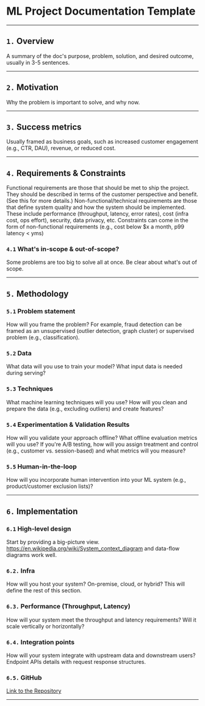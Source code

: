 # ML Project Documentation Template
---
## `1.` Overview
A summary of the doc's purpose, problem, solution, and desired outcome, usually in 3-5 sentences.

---

## `2.` Motivation
Why the problem is important to solve, and why now.

---

## `3.` Success metrics
Usually framed as business goals, such as increased customer engagement (e.g., CTR, DAU), revenue, or reduced cost.

---

## `4.` Requirements & Constraints
Functional requirements are those that should be met to ship the project. They should be described in terms of the customer perspective and benefit. (See this for more details.)
Non-functional/technical requirements are those that define system quality and how the system should be implemented. These include performance (throughput, latency, error rates), cost (infra cost, ops effort), security, data privacy, etc.
Constraints can come in the form of non-functional requirements (e.g., cost below $x a month, p99 latency < yms)
### `4.1` What's in-scope & out-of-scope?
Some problems are too big to solve all at once. Be clear about what's out of scope.

---

## `5.` Methodology
### `5.1` Problem statement
How will you frame the problem? For example, fraud detection can be framed as an unsupervised (outlier detection, graph cluster) or supervised problem (e.g., classification).
### `5.2` Data
What data will you use to train your model? What input data is needed during serving?
### `5.3` Techniques
What machine learning techniques will you use? How will you clean and prepare the data (e.g., excluding outliers) and create features?
### `5.4` Experimentation & Validation Results
How will you validate your approach offline? What offline evaluation metrics will you use?
If you're A/B testing, how will you assign treatment and control (e.g., customer vs. session-based) and what metrics will you measure?
### `5.5` Human-in-the-loop
How will you incorporate human intervention into your ML system (e.g., product/customer exclusion lists)?

---

## `6.` Implementation
### `6.1` High-level design
 
Start by providing a big-picture view. https://en.wikipedia.org/wiki/System_context_diagram and data-flow diagrams work well.
### `6.2.` Infra
How will you host your system? On-premise, cloud, or hybrid? This will define the rest of this section. 
### `6.3.` Performance (Throughput, Latency)
How will your system meet the throughput and latency requirements? Will it scale vertically or horizontally?
### `6.4.` Integration points
How will your system integrate with upstream data and downstream users? Endpoint APIs details with request response structures. 
### `6.5.` GitHub 
[Link to the Repository](https://github.com/jannikjw/one-shot-face-recognition)

---